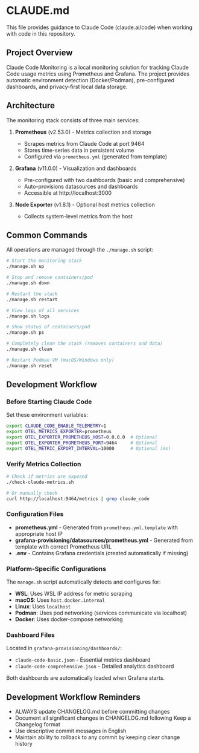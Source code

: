 # CLAUDE.md

This file provides guidance to Claude Code (claude.ai/code) when working with code in this repository.

## Project Overview

Claude Code Monitoring is a local monitoring solution for tracking Claude Code usage metrics using Prometheus and Grafana. The project provides automatic environment detection (Docker/Podman), pre-configured dashboards, and privacy-first local data storage.

## Architecture

The monitoring stack consists of three main services:

1. **Prometheus** (v2.53.0) - Metrics collection and storage
   - Scrapes metrics from Claude Code at port 9464
   - Stores time-series data in persistent volume
   - Configured via `prometheus.yml` (generated from template)

2. **Grafana** (v11.0.0) - Visualization and dashboards
   - Pre-configured with two dashboards (basic and comprehensive)
   - Auto-provisions datasources and dashboards
   - Accessible at http://localhost:3000

3. **Node Exporter** (v1.8.1) - Optional host metrics collection
   - Collects system-level metrics from the host

## Common Commands

All operations are managed through the `./manage.sh` script:

```bash
# Start the monitoring stack
./manage.sh up

# Stop and remove containers/pod
./manage.sh down

# Restart the stack
./manage.sh restart

# View logs of all services
./manage.sh logs

# Show status of containers/pod
./manage.sh ps

# Completely clean the stack (removes containers and data)
./manage.sh clean

# Restart Podman VM (macOS/Windows only)
./manage.sh reset
```

## Development Workflow

### Before Starting Claude Code

Set these environment variables:

```bash
export CLAUDE_CODE_ENABLE_TELEMETRY=1
export OTEL_METRICS_EXPORTER=prometheus
export OTEL_EXPORTER_PROMETHEUS_HOST=0.0.0.0  # Optional
export OTEL_EXPORTER_PROMETHEUS_PORT=9464     # Optional
export OTEL_METRIC_EXPORT_INTERVAL=10000      # Optional (ms)
```

### Verify Metrics Collection

```bash
# Check if metrics are exposed
./check-claude-metrics.sh

# Or manually check
curl http://localhost:9464/metrics | grep claude_code
```

### Configuration Files

- **prometheus.yml** - Generated from `prometheus.yml.template` with appropriate host IP
- **grafana-provisioning/datasources/prometheus.yml** - Generated from template with correct Prometheus URL
- **.env** - Contains Grafana credentials (created automatically if missing)

### Platform-Specific Configurations

The `manage.sh` script automatically detects and configures for:
- **WSL**: Uses WSL IP address for metric scraping
- **macOS**: Uses `host.docker.internal`
- **Linux**: Uses `localhost`
- **Podman**: Uses pod networking (services communicate via localhost)
- **Docker**: Uses docker-compose networking

### Dashboard Files

Located in `grafana-provisioning/dashboards/`:
- `claude-code-basic.json` - Essential metrics dashboard
- `claude-code-comprehensive.json` - Detailed analytics dashboard

Both dashboards are automatically loaded when Grafana starts.

## Development Workflow Reminders

- ALWAYS update CHANGELOG.md before committing changes
- Document all significant changes in CHANGELOG.md following Keep a Changelog format
- Use descriptive commit messages in English
- Maintain ability to rollback to any commit by keeping clear change history